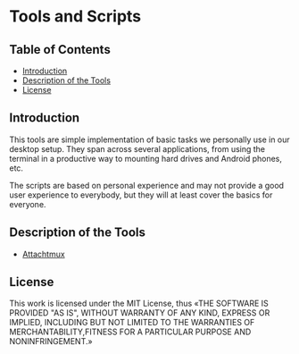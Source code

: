 # Tools and Scripts

## Table of Contents

* [Introduction](./#introduction)
* [Description of the Tools](./#description-of-the-tools)
* [License](./#license)

## Introduction

This tools are simple implementation of basic tasks we personally use in our desktop setup. They span across several applications, from using the terminal in a productive way to mounting hard drives and Android phones, etc.

The scripts are based on personal experience and may not provide a good user experience to everybody, but they will at least cover the basics for everyone.

## Description of the Tools

* [Attachtmux](./docs/attachtmux.md)

## License

This work is licensed under the MIT License, thus «THE SOFTWARE IS PROVIDED "AS IS", WITHOUT WARRANTY OF ANY KIND, EXPRESS OR IMPLIED, INCLUDING BUT NOT LIMITED TO THE WARRANTIES OF MERCHANTABILITY,FITNESS FOR A PARTICULAR PURPOSE AND NONINFRINGEMENT.»

